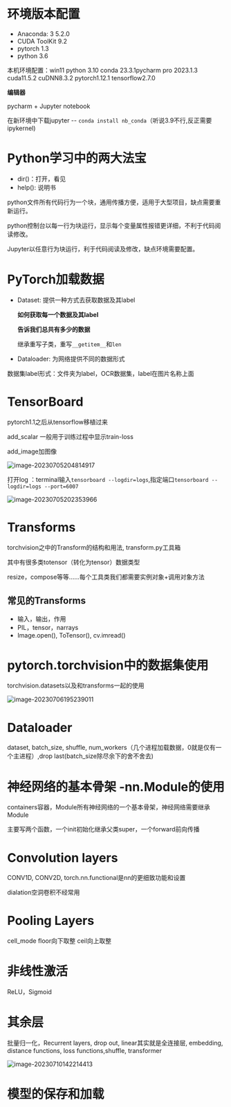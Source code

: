 # 环境版本配置

- Anaconda: 3 5.2.0
- CUDA ToolKit 9.2
- pytorch 1.3
- python 3.6

本机环境配置：win11 python 3.10 conda 23.3.1pycharm pro 2023.1.3 cuda11.5.2 cuDNN8.3.2 pytorch1.12.1 tensorflow2.7.0

**编辑器**

pycharm + Jupyter notebook

在新环境中下载jupyter -- `conda install nb_conda`（听说3.9不行,反正需要ipykernel)

# Python学习中的两大法宝

- dir()：打开，看见
- help(): 说明书

python文件所有代码行为一个块，通用传播方便，适用于大型项目，缺点需要重新运行。

python控制台以每一行为块运行，显示每个变量属性报错更详细，不利于代码阅读修改。

Jupyter以任意行为块运行，利于代码阅读及修改，缺点环境需要配置。

# PyTorch加载数据

- Dataset: 提供一种方式去获取数据及其label

  **如何获取每一个数据及其label**

  **告诉我们总共有多少的数据**

  继承重写子类，重写`__getitem__`和`len`

- Dataloader: 为网络提供不同的数据形式

数据集label形式：文件夹为label，OCR数据集，label在图片名称上面

# TensorBoard

pytorch1.1之后从tensorflow移植过来

add_scalar 一般用于训练过程中显示train-loss

add_image加图像

![image-20230705204814917](C:/Users/FENG/AppData/Roaming/Typora/typora-user-images/image-20230705204814917.png)

打开log ：terminal输入`tensorboard --logdir=logs`,指定端口`tensorboard --logdir=logs --port=6007`

![image-20230705202353966](C:/Users/FENG/AppData/Roaming/Typora/typora-user-images/image-20230705202353966.png)

# Transforms

torchvision之中的Transform的结构和用法, transform.py工具箱

其中有很多类totensor（转化为tensor）数据类型

resize，compose等等......每个工具类我们都需要实例对象+调用对象方法

## 常见的Transforms

- 输入，输出，作用
- PIL，tensor，narrays
- Image.open(), ToTensor(), cv.imread()

# pytorch.torchvision中的数据集使用

torchvision.datasets以及和transforms一起的使用

![image-20230706195239011](C:/Users/FENG/AppData/Roaming/Typora/typora-user-images/image-20230706195239011.png)

# Dataloader

dataset, batch_size, shuffle, num_workers（几个进程加载数据，0就是仅有一个主进程）,drop last(batch_size除尽余下的舍不舍去)

# 神经网络的基本骨架 -nn.Module的使用

containers容器，Module所有神经网络的一个基本骨架，神经网络需要继承Module

主要写两个函数，一个init初始化继承父类super，一个forward前向传播

# Convolution layers

CONV1D, CONV2D, torch.nn.functional是nn的更细致功能和设置

dialation空洞卷积不经常用

# Pooling Layers

cell_mode floor向下取整 ceil向上取整

# 非线性激活

ReLU，Sigmoid

# 其余层

批量归一化，Recurrent layers, drop out, linear其实就是全连接层, embedding, distance functions, loss functions,shuffle, transformer

![image-20230710142214413](C:/Users/FENG/AppData/Roaming/Typora/typora-user-images/image-20230710142214413.png)

# 模型的保存和加载

